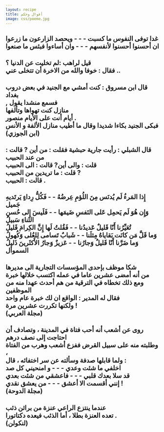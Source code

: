 ```yaml
---
layout: recipe
title: أقوال وحكم
image: css/poeme.jpg
---
```


	
غدا توفى النفوس ما كسبت - - - ويحصد الزارعون ما زرعوا    
ان أحسنوا أحسنوا لأنفسهم - - - وان أساءوا فبئس ما صنعوا    
--------------    

قيل لراهب :لم تخليت عن الدنيا ؟    
فقال : خوفا والله من الاخرة أن تتخلى عني ..    
--------------    
قال ابن مسروق : كنت أمشي مع الجنيد في بعض دروب بغداد    
 , فسمع منشدا يقول    
منازل كنت تهواها وتألفها    
أيام أنت على اﻷيام منصور .    
فبكى الجنيد بكاءا شديدا وقال ما أطيب منازل الألفة و اﻷنس    
  (ابن الجوزي)    
--------------    
قال الشبلي : رأيت جارية حبشية فقلت : من أين ? قالت : من عند الحبيب    
قلت : والى أين? قالت : الى الحبيب    
قلت : ما تريدين من الحبيب ?     
قالت : الحبيب .    
-------------    
إِذا المَرءُ لَم يُدنَس مِنَ اللُؤمِ عِرضُهُ  - -	فَكُلُّ رِداءٍ يَرتَديهِ جَميل    
وَإِن هُوَ لَم يَحمِل عَلى النَفسِ ضَيمَها  - - فَلَيسَ إِلى حُسنِ الثَناءِ سَبيلُ    
تُعَيِّرُنا أَنّا قَليلٌ عَديدُنا - - فَقُلتُ لَها إِنَّ الكِرامَ قَليلُ    
وَما قَلَّ مَن كانَت بَقاياهُ مِثلَنا - - شَبابٌ تَسامى لِلعُلى وَكُهولُ    
وَما ضَرَّنا أَنّا قَليلٌ وَجارُنا - - عَزيزٌ وَجارُ الأَكثَرينَ ذَليلُ     
	السموأل    
--------------    
شكا موظف بإحدى المؤسسات التجارية الى مديرها    
من أنه أمضى عشرين عاما في عمله اكتسب خلالها خبرة   
 ومع ذلك تخطاه في الترقية من هم أحدث عهدا منه من الموظفين         
فقال له المدير : الواقع ان لك خبرة عام واحد    
ولكنها تكررت عشرين مرة !    
(مجلة العربي)    
--------------    

روى عن أشعب أنه أحب فتاة في المدينة ، وتصادف أن احتاجت إلى نصف درهم    
وطلبته منه على سبيل القرض ففزع أشعب وهرب من الفتاة ،    
ولما قابلها صدفة وسألته عن سر اختفائه ، قال :    
اخلفي ما شئت وعدي - - - و امنحيني كل صد     
قد سلا بعدك قلبي - - - فاعشقي من شئت بعدي    
إنني أقسمت الا أعشق - - - من يعشق نقدي !    
(مجلة الدوحة)    
--------------    
عندما ينتزع الراعي عنزة من براثن ذئب    
تعده العنزة بطلا ، أما الذئب فيعده دكتاتورا .    
(لنكولن)    
--------------    



	

	


